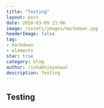 ```yaml
---
title: "Testing"
layout: post
date: 2020-03-09 21:06
image: /assets/images/markdown.jpg
headerImage: false
tag:
- markdown
- elements
star: true
category: blog
author: rishabhjayaswal
description: Testing
---
```


## Testing
